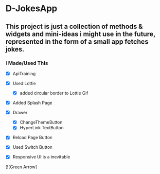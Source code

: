 # D-JokesApp

## This project is just a collection of methods & widgets and mini-ideas i might use in the future, represented in the form of a small app fetches jokes.




### I Made/Used This 
- [x]  ApiTraining
- [x]  Used Lottie
     - [x]  added circular border to Lottie Gif
- [x]  Added Splash Page
- [x]  Drawer 
    - [x] ChangeThemeButton
    - [x]  HyperLink TextButton
-  [x] Reload Page Button
- [x]  Used Switch Button
- [x]  Responsive UI is a inevitable
          

[![Green Arrow]
